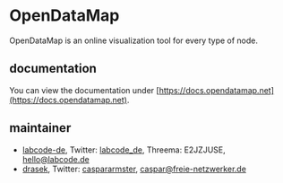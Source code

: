# OpenDataMap
OpenDataMap is an online visualization tool for every type of node. 
## documentation
You can view the documentation under [https://docs.opendatamap.net](https://docs.opendatamap.net).
## maintainer
- [labcode-de](https://github.com/labcode-de), Twitter: [labcode_de](https://twitter.com/labcode_de), Threema: E2JZJUSE,  [hello@labcode.de](mailto:hello@labcode.de)
- [drasek](https://github.com/drasek), Twitter: [caspararmster](https://twitter.com/caspararmster), [caspar@freie-netzwerker.de](mailto:caspar@freie-netzwerker.de)
